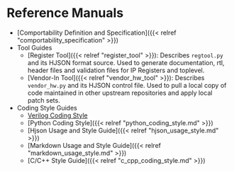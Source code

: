 # Reference Manuals

* [Comportability Definition and Specification]({{< relref "comportability_specification" >}})
* Tool Guides
   * [Register Tool]({{< relref "register_tool" >}}): Describes `regtool.py` and its HJSON format source. Used to generate documentation, rtl, header files and validation files for IP Registers and toplevel.
   * [Vendor-In Tool]({{< relref "vendor_hw_tool" >}}): Describes `vendor_hw.py` and its HJSON control file. Used to pull a local copy of code maintained in other upstream repositories and apply local patch sets.
* Coding Style Guides
  * [Verilog Coding Style](https://github.com/lowRISC/style-guides/blob/master/VerilogCodingStyle.md)
  * [Python Coding Style]({{< relref "python_coding_style.md" >}})
  * [Hjson Usage and Style Guide]({{< relref "hjson_usage_style.md" >}})
  * [Markdown Usage and Style Guide]({{< relref "markdown_usage_style.md" >}})
  * [C/C++ Style Guide]({{< relref "c_cpp_coding_style.md" >}})
